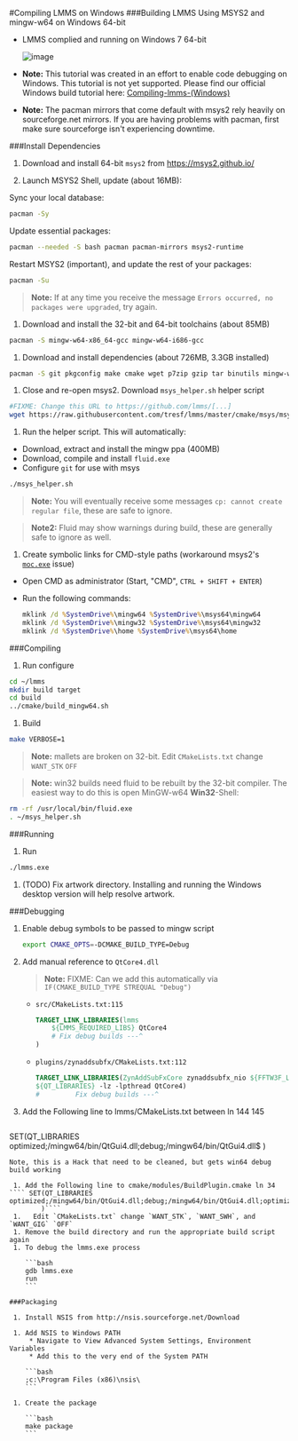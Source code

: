 #Compiling LMMS on Windows
###Building LMMS Using MSYS2 and mingw-w64 on Windows 64-bit

 * LMMS complied and running on Windows 7 64-bit

   ![image](https://cloud.githubusercontent.com/assets/6345473/9337465/82d76fe8-45ad-11e5-9b8b-5fdabb87d32b.png)

 * **Note:** This tutorial was created in an effort to enable code debugging on Windows.  This tutorial is not yet supported.  Please find our official Windows build tutorial here: [Compiling-lmms-(Windows)](https://github.com/LMMS/lmms/wiki/Compiling-lmms-(Windows))
 * **Note:** The pacman mirrors that come default with msys2 rely heavily on sourceforge.net mirrors.  If you are having problems with pacman, first make sure sourceforge isn't experiencing downtime.

###Install Dependencies

 1. Download and install 64-bit `msys2` from https://msys2.github.io/

 1. Launch MSYS2 Shell, update (about 16MB):
   
   Sync your local database:
   ```bash
   pacman -Sy
   ```
   Update essential packages:
   ```bash
   pacman --needed -S bash pacman pacman-mirrors msys2-runtime
   ```
   Restart MSYS2 (important), and update the rest of your packages:
   ```bash
   pacman -Su
   ```
  > **Note:** If at any time you receive the message `Errors occurred, no packages were upgraded`, try again.

 1. Download and install the 32-bit and 64-bit toolchains (about 85MB)

   ```bash
   pacman -S mingw-w64-x86_64-gcc mingw-w64-i686-gcc
   ```
 1. Download and install dependencies (about 726MB, 3.3GB installed)

   ```bash
   pacman -S git pkgconfig make cmake wget p7zip gzip tar binutils mingw-w64-x86_64-qt4 mingw-w64-i686-qt4 gdb
   ```

 1. Close and re-open msys2.  Download `msys_helper.sh` helper script

   ```bash
   #FIXME: Change this URL to https://github.com/lmms/[...]
   wget https://raw.githubusercontent.com/tresf/lmms/master/cmake/msys/msys_helper.sh --no-check-certificate
   ```

 1. Run the helper script.  This will automatically:
   * Download, extract and install the mingw ppa (400MB)
   * Download, compile and install `fluid.exe`
   * Configure `git` for use with msys

   ```bash
   ./msys_helper.sh
   ```
   > **Note:** You will eventually receive some messages `cp: cannot create regular file`, these are safe to ignore.

   > **Note2:** Fluid may show warnings during build, these are generally safe to ignore as well.

 1. Create symbolic links for CMD-style paths (workaround msys2's [`moc.exe`](https://gist.github.com/tresf/de0aad39c36e076e61a1) issue)

   * Open CMD as administrator (Start, "CMD", `CTRL + SHIFT + ENTER`)
   * Run the following commands:

      ```cmd
      mklink /d %SystemDrive%\mingw64 %SystemDrive%\msys64\mingw64
      mklink /d %SystemDrive%\mingw32 %SystemDrive%\msys64\mingw32
      mklink /d %SystemDrive%\home %SystemDrive%\msys64\home
      ```

###Compiling

 1. Run configure

  ```bash
  cd ~/lmms
  mkdir build target
  cd build
  ../cmake/build_mingw64.sh
  ```

 1. Build

  ```bash
  make VERBOSE=1
  ```

  > **Note:** mallets are broken on 32-bit.  Edit `CMakeLists.txt` change `WANT_STK` `OFF`

  > **Note:** win32 builds need fluid to be rebuilt by the 32-bit compiler.  The easiest way to do this is open MinGW-w64 **Win32**-Shell:

  ```bash
  rm -rf /usr/local/bin/fluid.exe
  . ~/msys_helper.sh
  ```

###Running

 1. Run
  ```bash
  ./lmms.exe
  ```

 1. (TODO) Fix artwork directory.  Installing and running the Windows desktop version will help resolve artwork.

###Debugging

 1. Enable debug symbols to be passed to mingw script

    ```bash
    export CMAKE_OPTS=-DCMAKE_BUILD_TYPE=Debug
    ```

 1. Add manual reference to `QtCore4.dll`
    > **Note:** FIXME:  Can we add this automatically via `IF(CMAKE_BUILD_TYPE STREQUAL "Debug")`

    * `src/CMakeLists.txt:115`

      ```cmake
      TARGET_LINK_LIBRARIES(lmms
          ${LMMS_REQUIRED_LIBS} QtCore4
          # Fix debug builds ---^
      )
      ```

    * `plugins/zynaddsubfx/CMakeLists.txt:112`

      ```cmake
      TARGET_LINK_LIBRARIES(ZynAddSubFxCore zynaddsubfx_nio ${FFTW3F_LIBRARIES} 
      ${QT_LIBRARIES} -lz -lpthread QtCore4)
      #         Fix debug builds ---^
      ```
 1. Add the Following line to lmms/CMakeLists.txt between ln 144 145
    ````
SET(QT_LIBRARIES
                optimized;/mingw64/bin/QtGui4.dll;debug;/mingw64/bin/QtGui4.dll$
        )
````
Note, this is a Hack that need to be cleaned, but gets win64 debug build working

 1. Add the Following line to cmake/modules/BuildPlugin.cmake ln 34  
```` SET(QT_LIBRARIES        optimized;/mingw64/bin/QtGui4.dll;debug;/mingw64/bin/QtGui4.dll;optimized;/mingw64/bin/QtXml4.dll;debug;/mingw64/bin/QtXml4.dll;optimized;/mingw64/bin/QtCore4.dll;debug;/mingw64/bin/QtCore4.dll
        )````
 1.   Edit `CMakeLists.txt` change `WANT_STK`, `WANT_SWH`, and `WANT_GIG` `OFF`
 1. Remove the build directory and run the appropriate build script again
 1. To debug the lmms.exe process

    ```bash
    gdb lmms.exe
    run
    ```

###Packaging

 1. Install NSIS from http://nsis.sourceforge.net/Download

 1. Add NSIS to Windows PATH
     * Navigate to View Advanced System Settings, Environment Variables
     * Add this to the very end of the System PATH

    ```bash
    ;c:\Program Files (x86)\nsis\
    ```

 1. Create the package

    ```bash
    make package
    ```